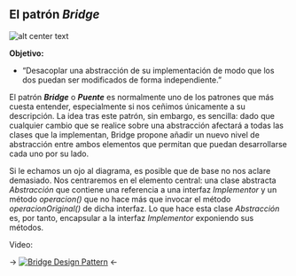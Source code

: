 ## El patrón *Bridge*

![alt center text](https://danielggarcia.files.wordpress.com/2014/03/031614_2328_patronesest1.png?w=620 "Logo Title Text 1")

**Objetivo:**

* “Desacoplar una abstracción de su implementación de modo que los dos puedan ser modificados de forma independiente.”

El patrón **_Bridge_** o **_Puente_** es normalmente uno de los patrones que más cuesta entender, especialmente si nos ceñimos únicamente a su descripción. La idea tras este patrón, sin embargo, es sencilla: dado que cualquier cambio que se realice sobre una abstracción afectará a todas las clases que la implementan, Bridge propone añadir un nuevo nivel de abstracción entre ambos elementos que permitan que puedan desarrollarse cada uno por su lado.
  
Si le echamos un ojo al diagrama, es posible que de base no nos aclare demasiado. Nos centraremos en el elemento central: una clase abstracta *Abstracción* que contiene una referencia a una interfaz *Implementor* y un método *operacion()* que no hace más que invocar el método *operacionOriginal()* de dicha interfaz. Lo que hace esta clase *Abstracción* es, por tanto, encapsular a la interfaz *Implementor* exponiendo sus métodos.

Video: 

-> [![Bridge Design Pattern](http://img.youtube.com/vi/9jIgSsIfh_8/0.jpg)](https://www.youtube.com/watch?v=9jIgSsIfh_8) <-
